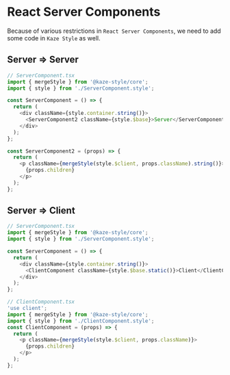 # React Server Components

Because of various restrictions in `React Server Components`, we need to add some code in `Kaze Style` as well.

## Server => Server

```ts
// ServerComponent.tsx
import { mergeStyle } from '@kaze-style/core';
import { style } from './ServerComponent.style';

const ServerComponent = () => {
  return (
    <div className={style.container.string()}>
      <ServerComponent2 className={style.$base}>Server</ServerComponent2>
    </div>
  );
};

const ServerComponent2 = (props) => {
  return (
    <p className={mergeStyle(style.$client, props.className).string()}>
      {props.children}
    </p>
  );
};
```

## Server => Client

```ts
// ServerComponent.tsx
import { mergeStyle } from '@kaze-style/core';
import { style } from './ServerComponent.style';

const ServerComponent = () => {
  return (
    <div className={style.container.string()}>
      <ClientComponent className={style.$base.static()}>Client</ClientComponent>
    </div>
  );
};
```

```ts
// ClientComponent.tsx
'use client';
import { mergeStyle } from '@kaze-style/core';
import { style } from './ClientComponent.style';
const ClientComponent = (props) => {
  return (
    <p className={mergeStyle(style.$client, props.className)}>
      {props.children}
    </p>
  );
};
```
